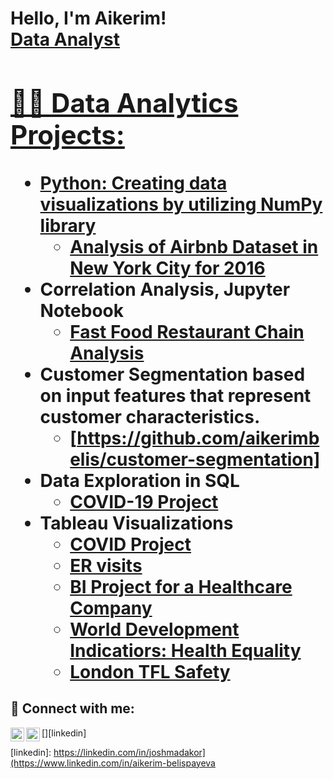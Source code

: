<h1>Hello, I'm Aikerim! <br/><a href="https://github.com/aikerimbelis">Data Analyst</a> <a href="https://www.linkedin.com/in/aikerim-belispayeva/">

<h2>👨‍💻 Data Analytics Projects:</h2>

- <b>Python: Creating data visualizations by utilizing NumPy library</b>
  - [Analysis of Airbnb Dataset in New York City for 2016](https://medium.com/@aikerimbelis/analysis-of-airbnb-dataset-in-new-york-city-for-2016-e18f419b1975)
- <b>Correlation Analysis, Jupyter Notebook</b>
  - [Fast Food Restaurant Chain Analysis](https://github.com/aikerimbelis/googleColab/blob/main/Case_study.ipynb)
- <b>Customer Segmentation based on input features that represent customer characteristics.</b>
  - [https://github.com/aikerimbelis/customer-segmentation]
- <b>Data Exploration in SQL</b>
  - [COVID-19 Project](https://github.com/aikerimbelis/CovidProject_Data_Exploration/blob/main/SQLQuery1.sql)
- <b>Tableau Visualizations</b>
  - [COVID Project](https://public.tableau.com/app/profile/aikerim1831/viz/Covid_Deaths_16808912170800/Dashboard1)
  - [ER visits](https://public.tableau.com/app/profile/aikerim1831/viz/ERVisits_17087248350020/Dashboard1)
  - [BI Project for a Healthcare Company](https://public.tableau.com/app/profile/aikerim1831/viz/Aikerim_Project/ProjectStory)
  - [World Development Indicatiors: Health Equality](https://public.tableau.com/app/profile/aikerim1831/viz/WorldDevelopmentIndicatorsHealthEqualityCourseraProject/Dashboard1)
  - [London TFL Safety](https://public.tableau.com/app/profile/aikerim1831/viz/LondonTFLSafetyDataVisualizationCoursera/Dashboard1)



<h2> 🤳 Connect with me:</h2>

[<img align="left" alt="Aikerimbelis | LinkedIn" width="22px" src="https://cdn.jsdelivr.net/npm/simple-icons@v3/icons/linkedin.svg" />][linkedin]
[<img align="left" alt="Aikerimbelis | Instagram" width="22px" src="https://cdn.jsdelivr.net/npm/simple-icons@v3/icons/instagram.svg" />][instagram]


[instagram]: https://www.instagram.com/aikerim_belis/
[linkedin]: https://linkedin.com/in/joshmadakor](https://www.linkedin.com/in/aikerim-belispayeva

<!--
**aikerimbelis** is a ✨ _special_ ✨ repository because its `README.md` (this file) appears on your GitHub profile.

Here are some ideas to get you started:

- 🔭 I’m currently working on ...
- 🌱 I’m currently learning ...
- 👯 I’m looking to collaborate on ...
- 🤔 I’m looking for help with ...
- 💬 Ask me about ...
- 📫 How to reach me: ...
- 😄 Pronouns: ...
- ⚡ Fun fact: ...
-->
